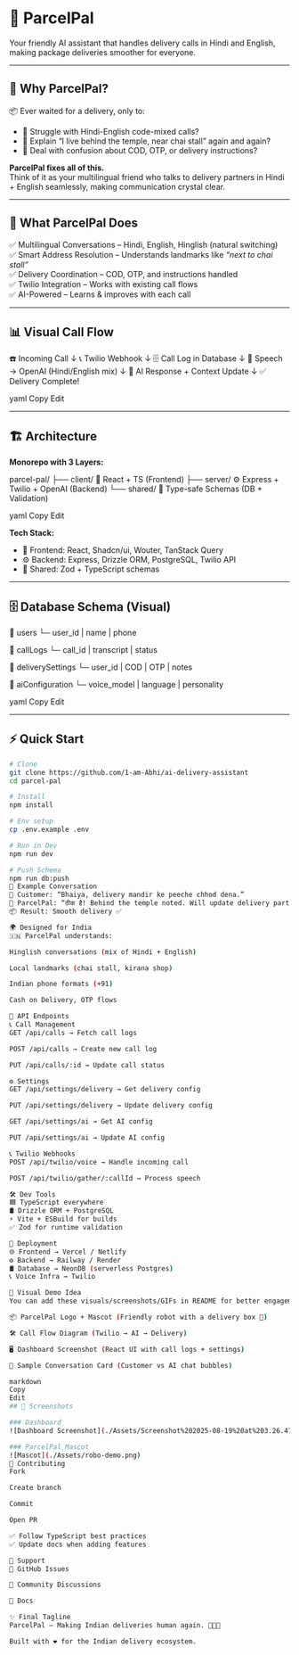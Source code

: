 # 🚚 ParcelPal

Your friendly AI assistant that handles delivery calls in Hindi and English, making package deliveries smoother for everyone.

---

## 🌟 Why ParcelPal?

📦 Ever waited for a delivery, only to:  
- 🤯 Struggle with Hindi-English code-mixed calls?  
- 📍 Explain “I live behind the temple, near chai stall” again and again?  
- 💸 Deal with confusion about COD, OTP, or delivery instructions?  

**ParcelPal fixes all of this.**  
Think of it as your multilingual friend who talks to delivery partners in Hindi + English seamlessly, making communication crystal clear.

---

## 🎯 What ParcelPal Does
✅ Multilingual Conversations – Hindi, English, Hinglish (natural switching)  
✅ Smart Address Resolution – Understands landmarks like *“next to chai stall”*  
✅ Delivery Coordination – COD, OTP, and instructions handled  
✅ Twilio Integration – Works with existing call flows  
✅ AI-Powered – Learns & improves with each call  

---

## 📊 Visual Call Flow

☎️ Incoming Call
↓
📞 Twilio Webhook
↓
🗄️ Call Log in Database
↓
🎤 Speech → OpenAI (Hindi/English mix)
↓
🧠 AI Response + Context Update
↓
✅ Delivery Complete!

yaml
Copy
Edit

---

## 🏗️ Architecture

**Monorepo with 3 Layers:**

parcel-pal/
├── client/ 🎨 React + TS (Frontend)
├── server/ ⚙️ Express + Twilio + OpenAI (Backend)
└── shared/ 🔄 Type-safe Schemas (DB + Validation)

yaml
Copy
Edit

**Tech Stack:**
- 🎨 Frontend: React, Shadcn/ui, Wouter, TanStack Query  
- ⚙️ Backend: Express, Drizzle ORM, PostgreSQL, Twilio API  
- 🔄 Shared: Zod + TypeScript schemas  

---

## 🗄️ Database Schema (Visual)

📂 users
└─ user_id | name | phone

📂 callLogs
└─ call_id | transcript | status

📂 deliverySettings
└─ user_id | COD | OTP | notes

📂 aiConfiguration
└─ voice_model | language | personality

yaml
Copy
Edit

---

## ⚡ Quick Start

```bash
# Clone
git clone https://github.com/1-am-Abhi/ai-delivery-assistant
cd parcel-pal

# Install
npm install

# Env setup
cp .env.example .env

# Run in Dev
npm run dev

# Push Schema
npm run db:push
📱 Example Conversation
👨 Customer: “Bhaiya, delivery mandir ke peeche chhod dena.”
🤖 ParcelPal: “ठीक है! Behind the temple noted. Will update delivery partner.”
📦 Result: Smooth delivery ✅

🌍 Designed for India
🇮🇳 ParcelPal understands:

Hinglish conversations (mix of Hindi + English)

Local landmarks (chai stall, kirana shop)

Indian phone formats (+91)

Cash on Delivery, OTP flows

🔌 API Endpoints
📞 Call Management
GET /api/calls → Fetch call logs

POST /api/calls → Create new call log

PUT /api/calls/:id → Update call status

⚙️ Settings
GET /api/settings/delivery → Get delivery config

PUT /api/settings/delivery → Update delivery config

GET /api/settings/ai → Get AI config

PUT /api/settings/ai → Update AI config

📞 Twilio Webhooks
POST /api/twilio/voice → Handle incoming call

POST /api/twilio/gather/:callId → Process speech

🛠️ Dev Tools
🟦 TypeScript everywhere
🛢️ Drizzle ORM + PostgreSQL
⚡ Vite + ESBuild for builds
✅ Zod for runtime validation

🚀 Deployment
🌐 Frontend → Vercel / Netlify
⚙️ Backend → Railway / Render
🛢️ Database → NeonDB (serverless Postgres)
📞 Voice Infra → Twilio

👀 Visual Demo Idea
You can add these visuals/screenshots/GIFs in README for better engagement:

📦 ParcelPal Logo + Mascot (Friendly robot with a delivery box 🤖)

🛠️ Call Flow Diagram (Twilio → AI → Delivery)

🖥️ Dashboard Screenshot (React UI with call logs + settings)

💬 Sample Conversation Card (Customer vs AI chat bubbles)

markdown
Copy
Edit
## 📸 Screenshots

### Dashboard
![Dashboard Screenshot](./Assets/Screenshot%202025-08-19%20at%203.26.47 PM.png)

### ParcelPal Mascot
![Mascot](./Assets/robo-demo.png)
🤝 Contributing
Fork

Create branch

Commit

Open PR

✅ Follow TypeScript best practices
✅ Update docs when adding features

📧 Support
🐛 GitHub Issues

💬 Community Discussions

📖 Docs

✨ Final Tagline
ParcelPal – Making Indian deliveries human again. 🚚🇮🇳

Built with ❤️ for the Indian delivery ecosystem.
